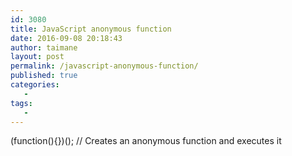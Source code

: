 ```yaml
---
id: 3080
title: JavaScript anonymous function
date: 2016-09-08 20:18:43
author: taimane
layout: post
permalink: /javascript-anonymous-function/
published: true
categories:
   -
tags:
   -
---
```

(function(){})(); // Creates an anonymous function and executes it  

